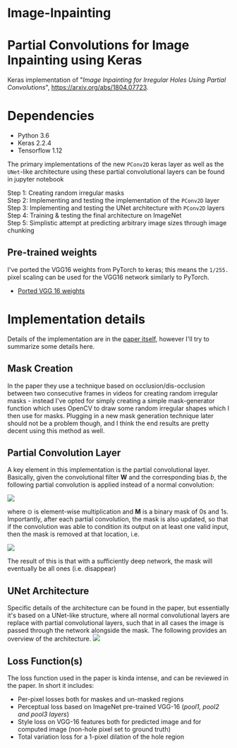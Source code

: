# Image-Inpainting
# Partial Convolutions for Image Inpainting using Keras
Keras implementation of "*Image Inpainting for Irregular Holes Using Partial Convolutions*", https://arxiv.org/abs/1804.07723. 

# Dependencies
* Python 3.6
* Keras 2.2.4
* Tensorflow 1.12

The primary implementations of the new `PConv2D` keras layer as well as the `UNet`-like architecture using these partial convolutional layers can be found in jupyter notebook

Step 1: Creating random irregular masks<br />
Step 2: Implementing and testing the implementation of the `PConv2D` layer<br />
Step 3: Implementing and testing the UNet architecture with `PConv2D` layers<br />
Step 4: Training & testing the final architecture on ImageNet<br />
Step 5: Simplistic attempt at predicting arbitrary image sizes through image chunking

## Pre-trained weights
I've ported the VGG16 weights from PyTorch to keras; this means the `1/255.` pixel scaling can be used for the VGG16 network similarly to PyTorch. 
* [Ported VGG 16 weights](https://drive.google.com/open?id=1HOzmKQFljTdKWftEP-kWD7p2paEaeHM0)

# Implementation details
Details of the implementation are in the [paper itself](https://arxiv.org/abs/1804.07723), however I'll try to summarize some details here.

## Mask Creation
In the paper they use a technique based on occlusion/dis-occlusion between two consecutive frames in videos for creating random irregular masks - instead I've opted for simply creating a simple mask-generator function which uses OpenCV to draw some random irregular shapes which I then use for masks. Plugging in a new mask generation technique later should not be a problem though, and I think the end results are pretty decent using this method as well.

## Partial Convolution Layer
A key element in this implementation is the partial convolutional layer. Basically, given the convolutional filter **W** and the corresponding bias *b*, the following partial convolution is applied instead of a normal convolution:

<img src='./data/images/eq1.PNG' />

where ⊙ is element-wise multiplication and **M** is a binary mask of 0s and 1s. Importantly, after each partial convolution, the mask is also updated, so that if the convolution was able to condition its output on at least one valid input, then the mask is removed at that location, i.e.

<img src='./data/images/eq2.PNG' />

The result of this is that with a sufficiently deep network, the mask will eventually be all ones (i.e. disappear)

## UNet Architecture
Specific details of the architecture can be found in the paper, but essentially it's based on a UNet-like structure, where all normal convolutional layers are replace with partial convolutional layers, such that in all cases the image is passed through the network alongside the mask. The following provides an overview of the architecture.
<img src='./data/images/architecture.png' />

## Loss Function(s)
The loss function used in the paper is kinda intense, and can be reviewed in the paper. In short it includes:

* Per-pixel losses both for maskes and un-masked regions
* Perceptual loss based on ImageNet pre-trained VGG-16 (*pool1, pool2 and pool3 layers*)
* Style loss on VGG-16 features both for predicted image and for computed image (non-hole pixel set to ground truth)
* Total variation loss for a 1-pixel dilation of the hole region

